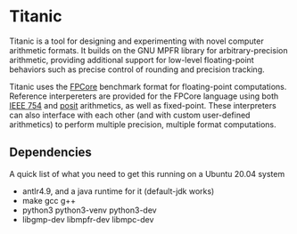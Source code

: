# Titanic

Titanic is a tool for designing and experimenting
with novel computer arithmetic formats.
It builds on the GNU MPFR library for arbitrary-precision arithmetic,
providing additional support for low-level floating-point behaviors
such as precise control of rounding and precision tracking.

Titanic uses the [FPCore](http://fpbench.org/spec/)
benchmark format for floating-point computations.
Reference interpereters are provided for the FPCore language
using both [IEEE 754](https://en.wikipedia.org/wiki/IEEE_754)
and [posit](https://posithub.org/index) arithmetics,
as well as fixed-point.
These interpreters can also interface with each other
(and with custom user-defined arithmetics)
to perform multiple precision, multiple format computations.

## Dependencies

A quick list of what you need to get this running on a Ubuntu 20.04 system

- antlr4.9, and a java runtime for it (default-jdk works)
- make gcc g++
- python3 python3-venv python3-dev
- libgmp-dev libmpfr-dev libmpc-dev
